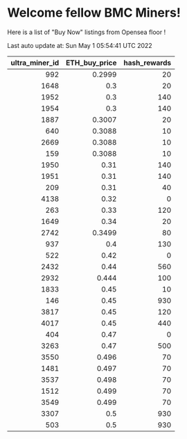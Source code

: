 # Welcome fellow BMC Miners!
Here is a list of "Buy Now" listings from Opensea floor !


Last auto update at: Sun May  1 05:54:41 UTC 2022


|   ultra_miner_id |   ETH_buy_price |   hash_rewards |
|-----------------:|----------------:|---------------:|
|              992 |          0.2999 |             20 |
|             1648 |          0.3    |             20 |
|             1952 |          0.3    |            140 |
|             1954 |          0.3    |            140 |
|             1887 |          0.3007 |             20 |
|              640 |          0.3088 |             10 |
|             2669 |          0.3088 |             10 |
|              159 |          0.3088 |             10 |
|             1950 |          0.31   |            140 |
|             1951 |          0.31   |            140 |
|              209 |          0.31   |             40 |
|             4138 |          0.32   |              0 |
|              263 |          0.33   |            120 |
|             1649 |          0.34   |             20 |
|             2742 |          0.3499 |             80 |
|              937 |          0.4    |            130 |
|              522 |          0.42   |              0 |
|             2432 |          0.44   |            560 |
|             2932 |          0.444  |            100 |
|             1833 |          0.45   |             10 |
|              146 |          0.45   |            930 |
|             3817 |          0.45   |            120 |
|             4017 |          0.45   |            440 |
|              404 |          0.47   |              0 |
|             3263 |          0.47   |            500 |
|             3550 |          0.496  |             70 |
|             1481 |          0.497  |             70 |
|             3537 |          0.498  |             70 |
|             1512 |          0.499  |             70 |
|             3549 |          0.499  |             70 |
|             3307 |          0.5    |            930 |
|              503 |          0.5    |            930 |
